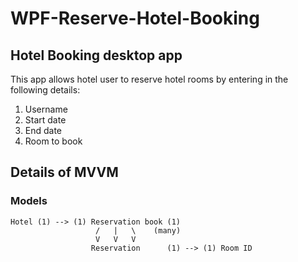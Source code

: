 # WPF-Reserve-Hotel-Booking

## Hotel Booking desktop app
This app allows hotel user to reserve hotel rooms by entering in the following details:
1. Username
2. Start date
3. End date 
4. Room to book

## Details of MVVM
### Models

```
Hotel (1) --> (1) Reservation book (1) 
                   /   |   \    (many)
                   V   V   V
                  Reservation      (1) --> (1) Room ID
```
